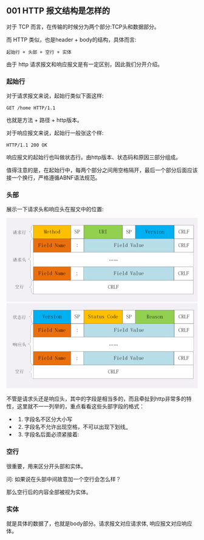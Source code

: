 ## 001 HTTP 报文结构是怎样的
对于 TCP 而言，在传输的时候分为两个部分:TCP头和数据部分。

而 HTTP 类似，也是header + body的结构，具体而言:

    起始行 + 头部 + 空行 + 实体

由于 http 请求报文和响应报文是有一定区别，因此我们分开介绍。

### 起始行

对于请求报文来说，起始行类似下面这样:

    GET /home HTTP/1.1

也就是方法 + 路径 + http版本。

对于响应报文来说，起始行一般张这个样:

    HTTP/1.1 200 OK

 响应报文的起始行也叫做状态行。由http版本、状态码和原因三部分组成。

值得注意的是，在起始行中，每两个部分之间用空格隔开，最后一个部分后面应该接一个换行，严格遵循ABNF语法规范。

### 头部
展示一下请求头和响应头在报文中的位置:

![](http001-01.png)
![](http001-02.png)

不管是请求头还是响应头，其中的字段是相当多的，而且牵扯到http非常多的特性，这里就不一一列举的，重点看看这些头部字段的格式：

* 1. 字段名不区分大小写
* 2. 字段名不允许出现空格，不可以出现下划线_
* 3. 字段名后面必须紧接着:

### 空行
很重要，用来区分开头部和实体。

问: 如果说在头部中间故意加一个空行会怎么样？

那么空行后的内容全部被视为实体。

### 实体

就是具体的数据了，也就是body部分。请求报文对应请求体, 响应报文对应响应体。
